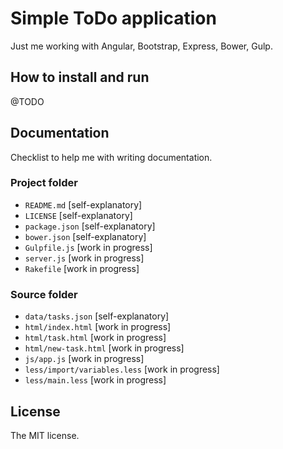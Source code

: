 # Simple ToDo application

Just me working with Angular, Bootstrap, Express, Bower, Gulp.

## How to install and run

@TODO

## Documentation

Checklist to help me with writing documentation.

### Project folder

- `README.md` [self-explanatory]
- `LICENSE` [self-explanatory]
- `package.json` [self-explanatory]
- `bower.json` [self-explanatory]
- `Gulpfile.js` [work in progress]
- `server.js` [work in progress]
- `Rakefile` [work in progress]

### Source folder

- `data/tasks.json` [self-explanatory]
- `html/index.html` [work in progress]
- `html/task.html` [work in progress]
- `html/new-task.html` [work in progress]
- `js/app.js` [work in progress]
- `less/import/variables.less` [work in progress]
- `less/main.less` [work in progress]

## License

The MIT license.

